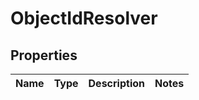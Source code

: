 # ObjectIdResolver

## Properties
Name | Type | Description | Notes
------------ | ------------- | ------------- | -------------

